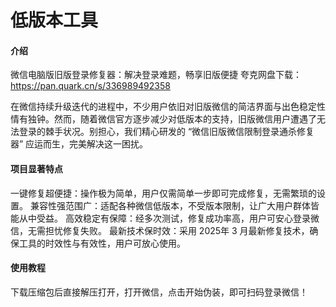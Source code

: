 # 低版本工具

#### 介绍
微信电脑版旧版登录修复器：解决登录难题，畅享旧版便捷
夸克网盘下载：https://pan.quark.cn/s/336989492358

在微信持续升级迭代的进程中，不少用户依旧对旧版微信的简洁界面与出色稳定性情有独钟。然而，随着微信官方逐步减少对低版本的支持，旧版微信用户遭遇了无法登录的棘手状况。别担心，我们精心研发的 “微信旧版微信限制登录通杀修复器” 应运而生，完美解决这一困扰。


#### 项目显著特点
一键修复超便捷：操作极为简单，用户仅需简单一步即可完成修复，无需繁琐的设置。
兼容性强范围广：适配各种微信低版本，不受版本限制，让广大用户群体皆能从中受益。
高效稳定有保障：经多次测试，修复成功率高，用户可安心登录微信，无需担忧修复失败。
最新技术保时效：采用 2025年 3 月最新修复技术，确保工具的时效性与有效性，用户可放心使用。

#### 使用教程
下载压缩包后直接解压打开，打开微信，点击开始伪装，即可扫码登录微信！
